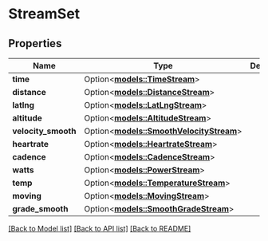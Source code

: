 # StreamSet

## Properties

Name | Type | Description | Notes
------------ | ------------- | ------------- | -------------
**time** | Option<[**models::TimeStream**](TimeStream.md)> |  | [optional]
**distance** | Option<[**models::DistanceStream**](DistanceStream.md)> |  | [optional]
**latlng** | Option<[**models::LatLngStream**](LatLngStream.md)> |  | [optional]
**altitude** | Option<[**models::AltitudeStream**](AltitudeStream.md)> |  | [optional]
**velocity_smooth** | Option<[**models::SmoothVelocityStream**](SmoothVelocityStream.md)> |  | [optional]
**heartrate** | Option<[**models::HeartrateStream**](HeartrateStream.md)> |  | [optional]
**cadence** | Option<[**models::CadenceStream**](CadenceStream.md)> |  | [optional]
**watts** | Option<[**models::PowerStream**](PowerStream.md)> |  | [optional]
**temp** | Option<[**models::TemperatureStream**](TemperatureStream.md)> |  | [optional]
**moving** | Option<[**models::MovingStream**](MovingStream.md)> |  | [optional]
**grade_smooth** | Option<[**models::SmoothGradeStream**](SmoothGradeStream.md)> |  | [optional]

[[Back to Model list]](../README.md#documentation-for-models) [[Back to API list]](../README.md#documentation-for-api-endpoints) [[Back to README]](../README.md)


